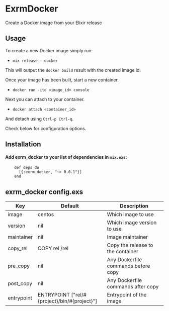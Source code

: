 # ExrmDocker

Create a Docker image from your Elixir release

## Usage

To create a new Docker image simply run:

- `mix release --docker`

This will output the `docker build` result with the created image id.

Once your image has been built, start a new container.

- `docker run -itd <image_id> console`

Next you can attach to your container.

- `docker attach <container_id>`

And detach using `Ctrl-p Ctrl-q`.


Check below for configuration options.

## Installation
#### Add exrm_docker to your list of dependencies in `mix.exs`:

        def deps do
          [{:exrm_docker, "~> 0.0.1"}]
        end


## exrm_docker config.exs

 Key        | Default                                      | Description
----------- | -------------------------------------------- | -----------------------------------
 image      | centos                                       | Which image to use
 version    | nil                                          | Which image version to use
 maintainer | nil                                          | Image maintainer
 copy_rel   | COPY rel /rel                                | Copy the release to the container
 pre_copy   | nil                                          | Any Dockerfile commands before copy
 post_copy  | nil                                          | Any Dockerfile commands after copy
 entrypoint | ENTRYPOINT ["rel/#{project}/bin/#{project}"] | Entrypoint of the image
